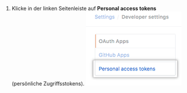 1. Klicke in der linken Seitenleiste auf **Personal access tokens** (persönliche Zugriffsstokens). ![Persönliche Zugriffsstokens](/assets/images/help/settings/personal_access_tokens_tab.png)
